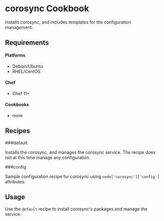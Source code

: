 corosync Cookbook
=================

Installs corosync, and includes templates for the configuration management.

Requirements
------------
#### Platforms
- Debian/Ubuntu
- RHEL/CentOS

#### Chef
- Chef 11+

#### Cookbooks
- none

Recipes
-------

###default

Installs the corosync, and manages the corosync service. 
The recipe does not at this time manage any configuration.

###config

Sample configuration recipe for corosync using 
`node['corosync']['config']` attributes.

Usage
-----
Use the `default` recipe to install corosync's packages and manage
the service.
